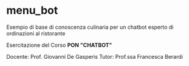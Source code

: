 # menu_bot
Esempio di base di conoscenza culinaria per un chatbot esperto di ordinazioni al ristorante

Esercitazione del Corso __PON "CHATBOT"__

Docente: Prof. Giovanni De Gasperis
Tutor: Prof.ssa Francesca Berardi
